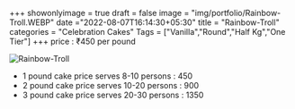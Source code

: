 +++
showonlyimage = true
draft = false
image = "img/portfolio/Rainbow-Troll.WEBP"
date ="2022-08-07T16:14:30+05:30"
title = "Rainbow-Troll"
categories = "Celebration Cakes"
Tags = ["Vanilla","Round","Half Kg","One Tier"]
+++
price : ₹450 per pound
<!--more-->
![Rainbow-Troll](/img/portfolio/Rainbow-Troll.WEBP)
* 1 pound cake price serves 8-10 persons : 450
* 2 pound cake price serves 10-20 persons : 900
* 3 pound cake price serves 20-30 persons : 1350
